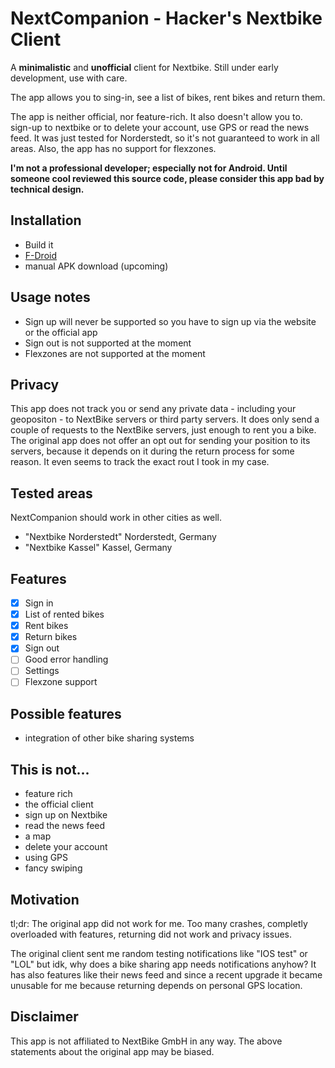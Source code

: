 # NextCompanion - Hacker's Nextbike Client
A **minimalistic** and **unofficial** client for Nextbike. Still under early development, use with care.

The app allows you to sing-in, see a list of bikes, rent bikes and return them.

The app is neither official, nor feature-rich. It also doesn't allow you to.
sign-up to nextbike or to delete your account, use GPS or read the news
feed. It was just tested for Norderstedt, so it's not guaranteed to work in
all areas. Also, the app has no support for flexzones.

**I'm not a professional developer; especially not for Android. Until someone cool reviewed this source code, please consider this app bad by technical design.**

## Installation
* Build it
* [F-Droid](https://f-droid.org/packages/com.example.hochi.nextcompanion/)
* manual APK download (upcoming)

## Usage notes
* Sign up will never be supported so you have to sign up via the website or the official app
* Sign out is not supported at the moment
* Flexzones are not supported at the moment

## Privacy
This app does not track you or send any private data - including your geopositon - to NextBike servers or third party servers. It does only send a couple of requests to the NextBike servers, just enough to rent you a bike. The original app does not offer an opt out for sending your position to its servers, because it depends on it during the return process for some reason. It even seems to track the exact rout I took in my case.

## Tested areas
NextCompanion should work in other cities as well.

* "Nextbike Norderstedt" Norderstedt, Germany
* "Nextbike Kassel" Kassel, Germany

## Features
* [x] Sign in
* [x] List of rented bikes
* [x] Rent bikes
* [x] Return bikes
* [x] Sign out
* [ ] Good error handling
* [ ] Settings
* [ ] Flexzone support

## Possible features
* integration of other bike sharing systems

## This is not...
* feature rich
* the official client
* sign up on Nextbike
* read the news feed
* a map
* delete your account
* using GPS
* fancy swiping

## Motivation
tl;dr: The original app did not work for me. Too many crashes, completly overloaded with features, returning did not work and privacy issues.

The original client sent me random testing notifications like "IOS test" or "LOL" but idk, why does a bike sharing app needs notifications anyhow? It has also features like their news feed and since a recent upgrade it became unusable for me because returning depends on personal GPS location.

## Disclaimer
This app is not affiliated to NextBike GmbH in any way. The above statements about the original app may be biased.
